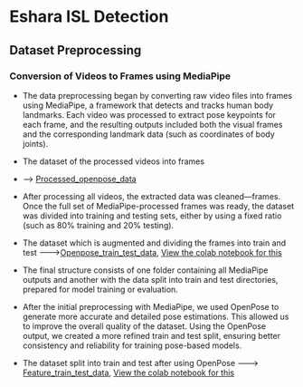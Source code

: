 # Eshara ISL Detection
## Dataset Preprocessing
### Conversion of Videos to Frames using MediaPipe
* The data preprocessing began by converting raw video files into frames using MediaPipe, a framework that detects and tracks human body landmarks. Each video was processed to extract pose keypoints for each frame, and the resulting outputs included both the visual frames and the corresponding landmark data (such as coordinates of body joints).
  
* The dataset of the processed videos into frames
* --> [Processed_openpose_data](https://drive.google.com/drive/folders/13FuZXt5sr-hpp905mR52lvCO2rxe-5u9?usp=sharing)
* After processing all videos, the extracted data was cleaned—frames. Once the full set of MediaPipe-processed frames was ready, the dataset was divided into training and testing sets, either by using a fixed ratio (such as 80% training and 20% testing).
  
* The dataset which is augmented and dividing the frames into train and test
  --->[Openpose_train_test_data](https://drive.google.com/drive/folders/1MCpPj-6nEi5hnlIywrONSZ7Z9GQ5Tbe7?usp=sharing),    [View the colab notebook for this](01_Eshara_datapreopenpose.ipynb)
* The final structure consists of one folder containing all MediaPipe outputs and another with the data split into train and test directories, prepared for model training or evaluation.
* After the initial preprocessing with MediaPipe, we used OpenPose to generate more accurate and detailed pose estimations. This allowed us to improve the overall quality of the dataset. Using the OpenPose output, we created a more refined train and test split, ensuring better consistency and reliability for training pose-based models.
* The dataset split into train and test after using OpenPose ---> [Feature_train_test_data](https://drive.google.com/drive/folders/170prNqbxnZ2cttd1X9EVUyyQVK0kjA3f?usp=sharing),    [View the colab notebook for this](02_Eshara_train_test_split.ipynb)
